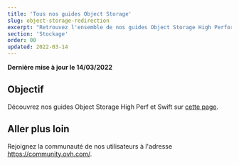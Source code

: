 ```yaml
---
title: 'Tous nos guides Object Storage'
slug: object-storage-redirection
excerpt: "Retrouvez l'ensemble de nos guides Object Storage High Performance et Swift"
section: 'Stockage'
order: 00
updated: 2022-03-14
---
```


**Dernière mise à jour le 14/03/2022**

## Objectif

Découvrez nos guides Object Storage High Perf et Swift sur [cette page](https://docs.ovh.com/ca/fr/storage/).

## Aller plus loin

Rejoignez la communauté de nos utilisateurs à l'adresse <https://community.ovh.com/>.